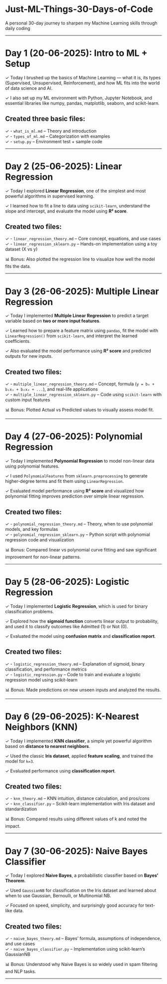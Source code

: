 # Just-ML-Things-30-Days-of-Code
A personal 30-day journey to sharpen my Machine Learning skills through daily coding

---

# Day 1 (20-06-2025): Intro to ML + Setup

✓ Today I brushed up the basics of Machine Learning — what it is, its types (Supervised, Unsupervised, Reinforcement), and how ML fits into the world of data science and AI.

✓ I also set up my ML environment with Python, Jupyter Notebook, and essential libraries like numpy, pandas, matplotlib, seaborn, and scikit-learn.

## Created three basic files:

✓ - `what_is_ml.md` – Theory and introduction  
✓ - `types_of_ml.md` – Categorization with examples  
✓ - `setup.py` – Environment test + sample code

---

# Day 2 (25-06-2025): Linear Regression

✓ Today I explored **Linear Regression**, one of the simplest and most powerful algorithms in supervised learning.

✓ I learned how to fit a line to data using `scikit-learn`, understand the slope and intercept, and evaluate the model using **R² score**.

## Created two files:

✓ - `linear_regression_theory.md` – Core concept, equations, and use cases  
✓ - `linear_regression_sklearn.py` – Hands-on implementation using a toy dataset (X vs y)

📊 Bonus: Also plotted the regression line to visualize how well the model fits the data.

---

# Day 3 (26-06-2025): Multiple Linear Regression

✓ Today I implemented **Multiple Linear Regression** to predict a target variable based on **two or more input features**.

✓ Learned how to prepare a feature matrix using `pandas`, fit the model with `LinearRegression()` from `scikit-learn`, and interpret the learned coefficients.

✓ Also evaluated the model performance using **R² score** and predicted outputs for new inputs.

## Created two files:

✓ - `multiple_linear_regression_theory.md` – Concept, formula (`y = b₀ + b₁x₁ + b₂x₂ + ...`), and real-life applications  
✓ - `multiple_linear_regression_sklearn.py` – Code using `scikit-learn` with custom input features

📊 Bonus: Plotted Actual vs Predicted values to visually assess model fit.

---

# Day 4 (27-06-2025): Polynomial Regression

✓ Today I implemented **Polynomial Regression** to model non-linear data using polynomial features.

✓ I used `PolynomialFeatures` from `sklearn.preprocessing` to generate higher-degree terms and fit them using `LinearRegression`.

✓ Evaluated model performance using **R² score** and visualized how polynomial fitting improves prediction over simple linear regression.

## Created two files:

✓ - `polynomial_regression_theory.md` – Theory, when to use polynomial models, and key formulas  
✓ - `polynomial_regression_sklearn.py` – Python script with polynomial regression code and visualization

📊 Bonus: Compared linear vs polynomial curve fitting and saw significant improvement for non-linear patterns.

---

# Day 5 (28-06-2025): Logistic Regression

✓ Today I implemented **Logistic Regression**, which is used for binary classification problems.

✓ Explored how the **sigmoid function** converts linear output to probability, and used it to classify outcomes like Admitted (1) or Not (0).

✓ Evaluated the model using **confusion matrix** and **classification report**.

## Created two files:

✓ - `logistic_regression_theory.md` – Explanation of sigmoid, binary classification, and performance metrics  
✓ - `logistic_regression.py` – Code to train and evaluate a logistic regression model using scikit-learn

📊 Bonus: Made predictions on new unseen inputs and analyzed the results.

---

# Day 6 (29-06-2025): K-Nearest Neighbors (KNN)

✓ Today I implemented **KNN classifier**, a simple yet powerful algorithm based on **distance to nearest neighbors**.

✓ Used the classic **Iris dataset**, applied **feature scaling**, and trained the model for `k=3`.

✓ Evaluated performance using **classification report**.

## Created two files:

✓ - `knn_theory.md` – KNN intuition, distance calculation, and pros/cons  
✓ - `knn_classifier.py` – Scikit-learn implementation with Iris dataset and standardization

📊 Bonus: Compared results using different values of k and noted the impact.

---

# Day 7 (30-06-2025): Naive Bayes Classifier

✓ Today I explored **Naive Bayes**, a probabilistic classifier based on **Bayes’ Theorem**.

✓ Used `GaussianNB` for classification on the Iris dataset and learned about when to use Gaussian, Bernoulli, or Multinomial NB.

✓ Focused on speed, simplicity, and surprisingly good accuracy for text-like data.

## Created two files:

✓ - `naive_bayes_theory.md` – Bayes’ formula, assumptions of independence, and use cases  
✓ - `naive_bayes_classifier.py` – Implementation using scikit-learn’s GaussianNB

📊 Bonus: Understood why Naive Bayes is so widely used in spam filtering and NLP tasks.

---
